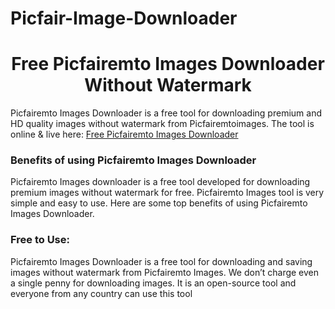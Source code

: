 # Picfair-Image-Downloader
 # <div align="center">Free Picfairemto Images Downloader Without Watermark</div>  
  

Picfairemto Images Downloader is a free tool for downloading premium and HD quality images without watermark from Picfairemtoimages. The tool is online & live here: [Free Picfairemto Images Downloader](https://hdstockimages.com/picfair-downloader//)  
  



### Benefits of using Picfairemto Images Downloader  
Picfairemto Images downloader is a free tool developed for downloading premium images without watermark for free. Picfairemto Images tool is very simple and easy to use. Here are some top benefits of using Picfairemto Images Downloader.   
 
 ### Free to Use: 
Picfairemto Images Downloader is a free tool for downloading and saving images without watermark from Picfairemto Images. We don’t charge even a single penny for downloading images. It is an open-source tool and everyone from any country can use this tool
  

<br/>  


  


